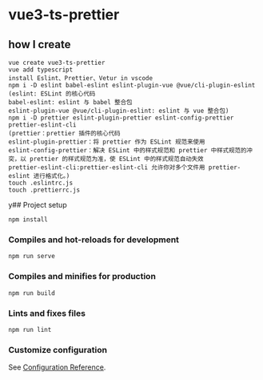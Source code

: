 # vue3-ts-prettier

## how I create
```
vue create vue3-ts-prettier
vue add typescript
install Eslint、Prettier、Vetur in vscode
npm i -D eslint babel-eslint eslint-plugin-vue @vue/cli-plugin-eslint 
(eslint: ESLint 的核心代码
babel-eslint: eslint 与 babel 整合包
eslint-plugin-vue @vue/cli-plugin-eslint: eslint 与 vue 整合包)
npm i -D prettier eslint-plugin-prettier eslint-config-prettier prettier-eslint-cli
(prettier：prettier 插件的核心代码
eslint-plugin-prettier：将 prettier 作为 ESLint 规范来使用
eslint-config-prettier：解决 ESLint 中的样式规范和 prettier 中样式规范的冲突，以 prettier 的样式规范为准，使 ESLint 中的样式规范自动失效
prettier-eslint-cli:prettier-eslint-cli 允许你对多个文件用 prettier-eslint 进行格式化。)
touch .eslintrc.js
touch .prettierrc.js
```
y## Project setup
```
npm install
```

### Compiles and hot-reloads for development
```
npm run serve
```

### Compiles and minifies for production
```
npm run build
```

### Lints and fixes files
```
npm run lint
```

### Customize configuration
See [Configuration Reference](https://cli.vuejs.org/config/).
